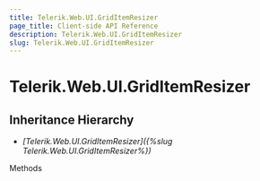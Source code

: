 ```yaml
---
title: Telerik.Web.UI.GridItemResizer
page_title: Client-side API Reference
description: Telerik.Web.UI.GridItemResizer
slug: Telerik.Web.UI.GridItemResizer
---
```


# Telerik.Web.UI.GridItemResizer  

## Inheritance Hierarchy

* *[Telerik.Web.UI.GridItemResizer]({%slug Telerik.Web.UI.GridItemResizer%})*


Methods



